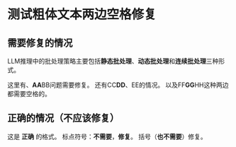 # 测试粗体文本两边空格修复

## 需要修复的情况

LLM推理中的批处理策略主要包括**静态批处理**、**动态批处理**和**连续批处理**三种形式。

这里有、**AA**BB问题需要修复。
还有CC**DD**、EE的情况。
以及FF**GG**HH这种两边都需要空格的。

## 正确的情况（不应该修复）

这是 **正确** 的格式。
标点符号：**不需要**，**修复**。
括号（**也不需要**）修复。 